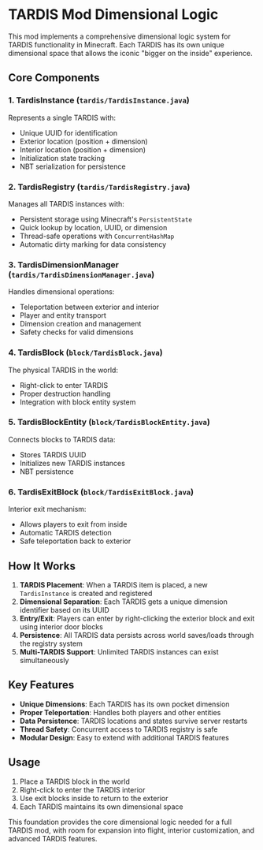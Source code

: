 # TARDIS Mod Dimensional Logic

This mod implements a comprehensive dimensional logic system for TARDIS functionality in Minecraft. Each TARDIS has its own unique dimensional space that allows the iconic "bigger on the inside" experience.

## Core Components

### 1. TardisInstance (`tardis/TardisInstance.java`)
Represents a single TARDIS with:
- Unique UUID for identification
- Exterior location (position + dimension)
- Interior location (position + dimension)
- Initialization state tracking
- NBT serialization for persistence

### 2. TardisRegistry (`tardis/TardisRegistry.java`)
Manages all TARDIS instances with:
- Persistent storage using Minecraft's `PersistentState`
- Quick lookup by location, UUID, or dimension
- Thread-safe operations with `ConcurrentHashMap`
- Automatic dirty marking for data consistency

### 3. TardisDimensionManager (`tardis/TardisDimensionManager.java`)
Handles dimensional operations:
- Teleportation between exterior and interior
- Player and entity transport
- Dimension creation and management
- Safety checks for valid dimensions

### 4. TardisBlock (`block/TardisBlock.java`)
The physical TARDIS in the world:
- Right-click to enter TARDIS
- Proper destruction handling
- Integration with block entity system

### 5. TardisBlockEntity (`block/TardisBlockEntity.java`)
Connects blocks to TARDIS data:
- Stores TARDIS UUID
- Initializes new TARDIS instances
- NBT persistence

### 6. TardisExitBlock (`block/TardisExitBlock.java`)
Interior exit mechanism:
- Allows players to exit from inside
- Automatic TARDIS detection
- Safe teleportation back to exterior

## How It Works

1. **TARDIS Placement**: When a TARDIS item is placed, a new `TardisInstance` is created and registered
2. **Dimensional Separation**: Each TARDIS gets a unique dimension identifier based on its UUID
3. **Entry/Exit**: Players can enter by right-clicking the exterior block and exit using interior door blocks
4. **Persistence**: All TARDIS data persists across world saves/loads through the registry system
5. **Multi-TARDIS Support**: Unlimited TARDIS instances can exist simultaneously

## Key Features

- **Unique Dimensions**: Each TARDIS has its own pocket dimension
- **Proper Teleportation**: Handles both players and other entities
- **Data Persistence**: TARDIS locations and states survive server restarts
- **Thread Safety**: Concurrent access to TARDIS registry is safe
- **Modular Design**: Easy to extend with additional TARDIS features

## Usage

1. Place a TARDIS block in the world
2. Right-click to enter the TARDIS interior
3. Use exit blocks inside to return to the exterior
4. Each TARDIS maintains its own dimensional space

This foundation provides the core dimensional logic needed for a full TARDIS mod, with room for expansion into flight, interior customization, and advanced TARDIS features.